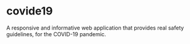 # covide19
A responsive and informative web application that provides real safety guidelines, for the COVID-19 pandemic.
